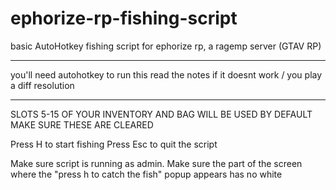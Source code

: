 # ephorize-rp-fishing-script
basic AutoHotkey fishing script for ephorize rp, a ragemp server (GTAV RP)

---

you'll need autohotkey to run this
read the notes if it doesnt work / you play a diff resolution

---

SLOTS 5-15 OF YOUR INVENTORY AND BAG WILL BE USED BY DEFAULT
MAKE SURE THESE ARE CLEARED

Press H to start fishing
Press Esc to quit the script

Make sure script is running as admin.
Make sure the part of the screen where the "press h to catch the fish" popup appears has no white 
